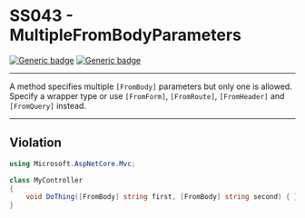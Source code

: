# SS043 - MultipleFromBodyParameters

[![Generic badge](https://img.shields.io/badge/Severity-Error-red.svg)](https://shields.io/) [![Generic badge](https://img.shields.io/badge/CodeFix-No-lightgrey.svg)](https://shields.io/)

---

A method specifies multiple `[FromBody]` parameters but only one is allowed. Specify a wrapper type or use `[FromForm]`, `[FromRoute]`, `[FromHeader]` and `[FromQuery]` instead.

---

## Violation
```cs
using Microsoft.AspNetCore.Mvc;

class MyController
{
    void DoThing([FromBody] string first, [FromBody] string second) { }
}
```